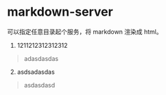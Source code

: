 # markdown-server

可以指定任意目录起个服务，将 markdown 渲染成 html。

1. 1211212312312312
> adasdasdas
2. asdsadasdas
> asdasdasd
